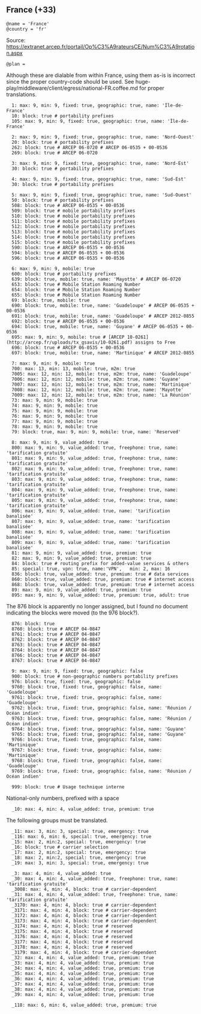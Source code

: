 France (+33)
------------

    @name = 'France'
    @country = 'fr'

Source: https://extranet.arcep.fr/portail/Op%C3%A9rateursCE/Num%C3%A9rotation.aspx

    @plan =

Although these are dialable from within France, using them as-is is incorrect since the proper country-code should be used.
See huge-play/middleware/client/egress/national-FR.coffee.md for proper translations.

      1: max: 9, min: 9, fixed: true, geographic: true, name: 'Île-de-France'
      10: block: true # portability prefixes
      105: max: 9, min: 9, fixed: true, geographic: true, name: 'Île-de-France'

      2: max: 9, min: 9, fixed: true, geographic: true, name: 'Nord-Ouest'
      20: block: true # portability prefixes
      262: block: true # ARCEP 06-0720 # ARCEP 06-0535 + 00-0536
      269: block: true # ARCEP 06-0720

      3: max: 9, min: 9, fixed: true, geographic: true, name: 'Nord-Est'
      30: block: true # portability prefixes

      4: max: 9, min: 9, fixed: true, geographic: true, name: 'Sud-Est'
      30: block: true # portability prefixes

      5: max: 9, min: 9, fixed: true, geographic: true, name: 'Sud-Ouest'
      50: block: true # portability prefixes
      508: block: true # ARCEP 06-0535 + 00-0536
      509: block: true # mobile portability prefixes
      510: block: true # mobile portability prefixes
      511: block: true # mobile portability prefixes
      512: block: true # mobile portability prefixes
      513: block: true # mobile portability prefixes
      514: block: true # mobile portability prefixes
      515: block: true # mobile portability prefixes
      590: block: true # ARCEP 06-0535 + 00-0536
      594: block: true # ARCEP 06-0535 + 00-0536
      596: block: true # ARCEP 06-0535 + 00-0536

      6: max: 9, min: 9, mobile: true
      600: block: true # portability prefixes
      639: block: true, mobile: true, name: 'Mayotte' # ARCEP 06-0720
      653: block: true # Mobile Station Roaming Number
      654: block: true # Mobile Station Roaming Number
      655: block: true # Mobile Station Roaming Number
      69: block: true, mobile: true
      690: block: true, mobile: true, name: 'Guadeloupe' # ARCEP 06-0535 + 00-0536
      691: block: true, mobile: true, name: 'Guadeloupe' # ARCEP 2012-0855
      692: block: true # ARCEP 06-0535 + 00-0536
      694: block: true, mobile: true, name: 'Guyane' # ARCEP 06-0535 + 00-0536
      695: max: 9, min: 9, mobile: true # [ARCEP 10-0261](http://arcep.fr/uploads/tx_gsavis/10-0261.pdf) assigns to Free
      696: block: true # ARCEP 06-0535 + 00-0536
      697: block: true, mobile: true, name: 'Martinique' # ARCEP 2012-0855

      7: max: 9, min: 9, mobile: true
      700: max: 13, min: 13, mobile: true, m2m: true
      7005: max: 12, min: 12, mobile: true, m2m: true, name: 'Guadeloupe'
      7006: max: 12, min: 12, mobile: true, m2m: true, name: 'Guyane'
      7007: max: 12, min: 12, mobile: true, m2m: true, name: 'Martinique'
      7008: max: 12, min: 12, mobile: true, m2m: true, name: 'Mayotte'
      7009: max: 12, min: 12, mobile: true, m2m: true, name: 'La Réunion'
      73: max: 9, min: 9, mobile: true
      74: max: 9, min: 9, mobile: true
      75: max: 9, min: 9, mobile: true
      76: max: 9, min: 9, mobile: true
      77: max: 9, min: 9, mobile: true
      78: max: 9, min: 9, mobile: true
      79: block: true, max: 9, min: 9, mobile: true, name: 'Reserved'

      8: max: 9, min: 9, value_added: true
      800: max: 9, min: 9, value_added: true, freephone: true, name: 'tarification gratuite'
      801: max: 9, min: 9, value_added: true, freephone: true, name: 'tarification gratuite'
      802: max: 9, min: 9, value_added: true, freephone: true, name: 'tarification gratuite'
      803: max: 9, min: 9, value_added: true, freephone: true, name: 'tarification gratuite'
      804: max: 9, min: 9, value_added: true, freephone: true, name: 'tarification gratuite'
      805: max: 9, min: 9, value_added: true, freephone: true, name: 'tarification gratuite'
      806: max: 9, min: 9, value_added: true, name: 'tarification banalisée'
      807: max: 9, min: 9, value_added: true, name: 'tarification banalisée'
      808: max: 9, min: 9, value_added: true, name: 'tarification banalisée'
      809: max: 9, min: 9, value_added: true, name: 'tarification banalisée'
      81: max: 9, min: 9, value_added: true, premium: true
      82: max: 9, min: 9, value_added: true, premium: true
      84: block: true # routing prefix for added-value services & others
      85: special: true, vpn: true, name:'VPN',   min: 2, max: 16
      836: block: true, value_added: true, premium: true # data services
      860: block: true, value_added: true, premium: true # internet access
      868: block: true, value_added: true, premium: true # internet access
      89: max: 9, min: 9, value_added: true, premium: true
      895: max: 9, min: 9, value_added: true, premium: true, adult: true

The 876 block is apparently no longer assigned, but I found no document indicating the blocks were moved (to the 976 block?).

      876: block: true
      8760: block: true # ARCEP 04-0847
      8761: block: true # ARCEP 04-0847
      8762: block: true # ARCEP 04-0847
      8763: block: true # ARCEP 04-0847
      8764: block: true # ARCEP 04-0847
      8766: block: true # ARCEP 04-0847
      8767: block: true # ARCEP 04-0847

      9: max: 9, min: 9, fixed: true, geographic: false
      900: block: true # non-geographic numbers portability prefixes
      976: block: true, fixed: true, geographic: false
      9760: block: true, fixed: true, geographic: false, name: 'Guadeloupe'
      9761: block: true, fixed: true, geographic: false, name: 'Guadeloupe'
      9762: block: true, fixed: true, geographic: false, name: 'Réunion / Océan indien'
      9763: block: true, fixed: true, geographic: false, name: 'Réunion / Océan indien'
      9764: block: true, fixed: true, geographic: false, name: 'Guyane'
      9765: block: true, fixed: true, geographic: false, name: 'Guyane'
      9766: block: true, fixed: true, geographic: false, name: 'Martinique'
      9767: block: true, fixed: true, geographic: false, name: 'Martinique'
      9768: block: true, fixed: true, geographic: false, name: 'Guadeloupe'
      9769: block: true, fixed: true, geographic: false, name: 'Réunion / Océan indien'

      999: block: true # Usage technique interne

National-only numbers, prefixed with a space

      _10: max: 4, min: 4, value_added: true, premium: true

The following groups must be translated.

      _11: max: 3, min: 3, special: true, emergency: true
      _116: max: 6, min: 6, special: true, emergency: true
      _15: max: 2, min:2, special: true, emergency: true
      _16: block: true # carrier selection
      _17: max: 2, min:2, special: true, emergency: true
      _18: max: 2, min:2, special: true, emergency: true
      _19: max: 3, min: 3, special: true, emergency: true

      _3: max: 4, min: 4, value_added: true
      _30: max: 4, min: 4, value_added: true, freephone: true, name: 'tarification gratuite'
      _3008: max: 4, min: 4, block: true # carrier-dependent
      _31: max: 4, min: 4, value_added: true, freephone: true, name: 'tarification gratuite'
      _3170: max: 4, min: 4, block: true # carrier-dependent
      _3171: max: 4, min: 4, block: true # carrier-dependent
      _3172: max: 4, min: 4, block: true # carrier-dependent
      _3173: max: 4, min: 4, block: true # carrier-dependent
      _3174: max: 4, min: 4, block: true # reserved
      _3175: max: 4, min: 4, block: true # reserved
      _3176: max: 4, min: 4, block: true # reserved
      _3177: max: 4, min: 4, block: true # reserved
      _3178: max: 4, min: 4, block: true # reserved
      _3179: max: 4, min: 4, block: true # carrier-dependent
      _32: max: 4, min: 4, value_added: true, premium: true
      _33: max: 4, min: 4, value_added: true, premium: true
      _34: max: 4, min: 4, value_added: true, premium: true
      _35: max: 4, min: 4, value_added: true, premium: true
      _36: max: 4, min: 4, value_added: true, premium: true
      _37: max: 4, min: 4, value_added: true, premium: true
      _38: max: 4, min: 4, value_added: true, premium: true
      _39: max: 4, min: 4, value_added: true, premium: true

      _118: max: 6, min: 6, value_added: true, premium: true
